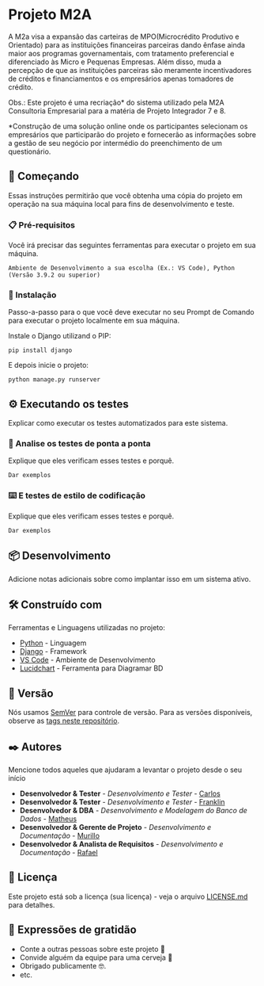 # Projeto M2A

A M2a visa a expansão das carteiras de MPO(Microcrédito Produtivo e Orientado) para as instituições financeiras parceiras dando ênfase ainda maior aos programas governamentais, com tratamento preferencial e diferenciado às Micro e Pequenas Empresas. Além disso, muda a percepção de que as instituições parceiras são meramente incentivadores de créditos e financiamentos e os empresários apenas tomadores de crédito.

Obs.: Este projeto é uma recriação* do sistema utilizado pela M2A Consultoria Empresarial para a matéria de Projeto Integrador 7 e 8.

*Construção de uma solução online onde os participantes selecionam os empresários que participarão do projeto e fornecerão as informações sobre a gestão de seu negócio por intermédio do preenchimento de um questionário.

## 🚀 Começando

Essas instruções permitirão que você obtenha uma cópia do projeto em operação na sua máquina local para fins de desenvolvimento e teste.


### 📋 Pré-requisitos

Você irá precisar das seguintes ferramentas para executar o projeto em sua máquina.

```
Ambiente de Desenvolvimento a sua escolha (Ex.: VS Code), Python (Versão 3.9.2 ou superior)
```

### 🔧 Instalação

Passo-a-passo para o que você deve executar no seu Prompt de Comando para executar o projeto localmente em sua máquina.

Instale o Django utilizand o PIP:

```
pip install django
```

E depois inicie o projeto:

```
python manage.py runserver
```

## ⚙️ Executando os testes

Explicar como executar os testes automatizados para este sistema.

### 🔩 Analise os testes de ponta a ponta

Explique que eles verificam esses testes e porquê.

```
Dar exemplos
```

### ⌨️ E testes de estilo de codificação

Explique que eles verificam esses testes e porquê.

```
Dar exemplos
```

## 📦 Desenvolvimento

Adicione notas adicionais sobre como implantar isso em um sistema ativo.

## 🛠️ Construído com

Ferramentas e Linguagens utilizadas no projeto:

* [Python](https://www.python.org/) - Linguagem
* [Django](https://www.djangoproject.com/) - Framework
* [VS Code](https://code.visualstudio.com/) - Ambiente de Desenvolvimento
* [Lucidchart](https://www.lucidchart.com/) - Ferramenta para Diagramar BD

## 📌 Versão

Nós usamos [SemVer](http://semver.org/) para controle de versão. Para as versões disponíveis, observe as [tags neste repositório](https://github.com/suas/tags/do/projeto). 

## ✒️ Autores

Mencione todos aqueles que ajudaram a levantar o projeto desde o seu início

* **Desenvolvedor & Tester** - *Desenvolvimento e Tester* - [Carlos](https://github.com/linkParaPerfil)
* **Desenvolvedor & Tester** - *Desenvolvimento e Tester* - [Franklin](https://github.com/franklinarauj)
* **Desenvolvedor & DBA** - *Desenvolvimento e Modelagem do Banco de Dados* - [Matheus](https://github.com/matheus-emuniz)
* **Desenvolvedor & Gerente de Projeto** - *Desenvolvimento e Documentação* - [Murillo](https://github.com/murillenda)
* **Desenvolvedor & Analista de Requisitos** - *Desenvolvimento e Documentação* - [Rafael](https://github.com/RafaelGuido)

## 📄 Licença

Este projeto está sob a licença (sua licença) - veja o arquivo [LICENSE.md](https://github.com/usuario/projeto/licenca) para detalhes.

## 🎁 Expressões de gratidão

* Conte a outras pessoas sobre este projeto 📢
* Convide alguém da equipe para uma cerveja 🍺 
* Obrigado publicamente 🤓.
* etc.
